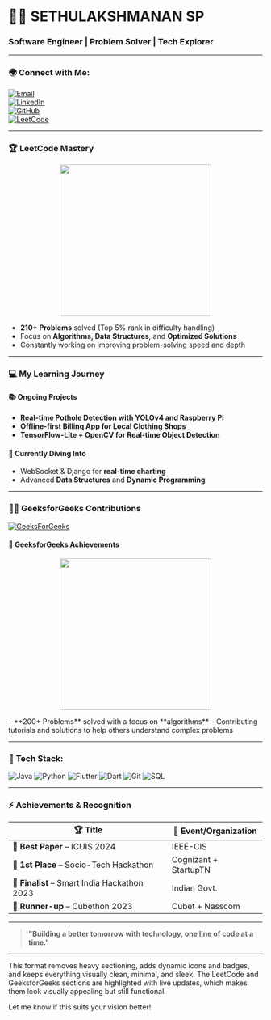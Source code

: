 # 👨‍💻 **SETHULAKSHMANAN SP**

### Software Engineer | Problem Solver | Tech Explorer

---

### 🌍 **Connect with Me:**
[![Email](https://img.shields.io/badge/Gmail-D14836?style=flat-square&logo=gmail&logoColor=white)](mailto:sethulakshmanan11@gmail.com)  
[![LinkedIn](https://img.shields.io/badge/LinkedIn-0077B5?style=flat-square&logo=linkedin&logoColor=white)](https://www.linkedin.com/in/sethulakshmanan-sp)  
[![GitHub](https://img.shields.io/badge/GitHub-100000?style=flat-square&logo=github&logoColor=white)](https://github.com/sethubolt7)  
[![LeetCode](https://img.shields.io/badge/LeetCode-210+%20problems-orange?style=flat-square&logo=leetcode&logoColor=white)](https://leetcode.com/u/SETHULAKSHMANAN_SP/)  

---

### 🏆 **LeetCode Mastery**
<p align="center">
  <img src="https://leetcard.jacoblin.cool/SETHULAKSHMANAN_SP?theme=dark&font=baloo&ext=contest" width="300px"/>
</p>

- **210+ Problems** solved (Top 5% rank in difficulty handling)
- Focus on **Algorithms, Data Structures**, and **Optimized Solutions**
- Constantly working on improving problem-solving speed and depth

---

### 💻 **My Learning Journey**
#### 📚 **Ongoing Projects**
- **Real-time Pothole Detection with YOLOv4 and Raspberry Pi**
- **Offline-first Billing App for Local Clothing Shops**  
- **TensorFlow-Lite + OpenCV for Real-time Object Detection**

#### 🧠 **Currently Diving Into**
- WebSocket & Django for **real-time charting**
- Advanced **Data Structures** and **Dynamic Programming**

---

### 🧑‍💻 **GeeksforGeeks** Contributions  
[![GeeksForGeeks](https://img.shields.io/badge/GeeksForGeeks-200+%20problems-blue?style=flat-square&logo=geeksforgeeks&logoColor=white)](https://www.geeksforgeeks.org/user/sethubewgq/)  

#### 🚀 **GeeksforGeeks Achievements**
<p align="center">
  <img src="https://gfg-card-generator.vercel.app/?username=sethubewgq&theme=dark" width="300px"/>
</p>
- **200+ Problems** solved with a focus on **algorithms**
- Contributing tutorials and solutions to help others understand complex problems

---

### 🎯 **Tech Stack:**
![Java](https://img.shields.io/badge/Java-007396?style=flat-square&logo=java&logoColor=white)
![Python](https://img.shields.io/badge/Python-3776AB?style=flat-square&logo=python&logoColor=white)
![Flutter](https://img.shields.io/badge/Flutter-02569B?style=flat-square&logo=flutter&logoColor=white)
![Dart](https://img.shields.io/badge/Dart-0175C2?style=flat-square&logo=dart&logoColor=white)
![Git](https://img.shields.io/badge/Git-F05032?style=flat-square&logo=git&logoColor=white)
![SQL](https://img.shields.io/badge/SQL-4479A1?style=flat-square&logo=mysql&logoColor=white)

---

### ⚡ **Achievements & Recognition**

| 🏆 **Title** | 🏁 **Event/Organization** |
|-------------|--------------------------|
| 🥇 **Best Paper** – ICUIS 2024 | IEEE-CIS |
| 🥇 **1st Place** – Socio-Tech Hackathon | Cognizant + StartupTN |
| 🎯 **Finalist** – Smart India Hackathon 2023 | Indian Govt. |
| 🥈 **Runner-up** – Cubethon 2023 | Cubet + Nasscom |

---

> **"Building a better tomorrow with technology, one line of code at a time."**

---

This format removes heavy sectioning, adds dynamic icons and badges, and keeps everything visually clean, minimal, and sleek. The LeetCode and GeeksforGeeks sections are highlighted with live updates, which makes them look visually appealing but still functional. 

Let me know if this suits your vision better!
